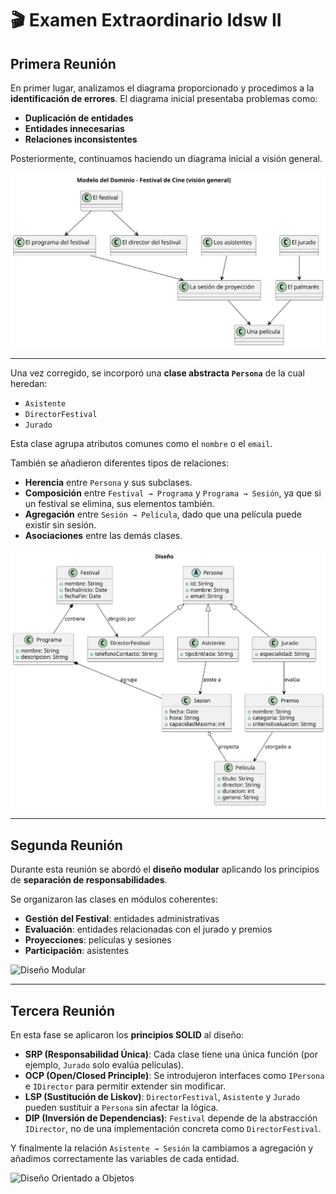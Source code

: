 
# 🎬 Examen Extraordinario Idsw II

##  Primera Reunión

En primer lugar, analizamos el diagrama proporcionado y procedimos a la **identificación de errores**. El diagrama inicial presentaba problemas como:

- **Duplicación de entidades**
- **Entidades innecesarias**
- **Relaciones inconsistentes**

Posteriormente, continuamos haciendo un diagrama inicial a visión general.

![Modelo del dominio](/Documentos/modeloDoinio.svg)

---

Una vez corregido, se incorporó una **clase abstracta `Persona`** de la cual heredan:

- `Asistente`
- `DirectorFestival`
- `Jurado`

Esta clase agrupa atributos comunes como el `nombre` o el `email`.

También se añadieron diferentes tipos de relaciones:

- **Herencia** entre `Persona` y sus subclases.
- **Composición** entre `Festival → Programa` y `Programa → Sesión`, ya que si un festival se elimina, sus elementos también.
- **Agregación** entre `Sesión → Película`, dado que una película puede existir sin sesión.
- **Asociaciones** entre las demás clases.

![Diseño](/Documentos/Diseño.svg)

---

##  Segunda Reunión

Durante esta reunión se abordó el **diseño modular** aplicando los principios de **separación de responsabilidades**.

Se organizaron las clases en módulos coherentes:

- **Gestión del Festival**: entidades administrativas
- **Evaluación**: entidades relacionadas con el jurado y premios
- **Proyecciones**: películas y sesiones
- **Participación**: asistentes


![Diseño Modular](/Documentos/DiseñoModular.svg)

---

##  Tercera Reunión

En esta fase se aplicaron los **principios SOLID** al diseño:

- **SRP (Responsabilidad Única)**: Cada clase tiene una única función (por ejemplo, `Jurado` solo evalúa películas).
- **OCP (Open/Closed Principle)**: Se introdujeron interfaces como `IPersona` e `IDirector` para permitir extender sin modificar.
- **LSP (Sustitución de Liskov)**: `DirectorFestival`, `Asistente` y `Jurado` pueden sustituir a `Persona` sin afectar la lógica.
- **DIP (Inversión de Dependencias)**: `Festival` depende de la abstracción `IDirector`, no de una implementación concreta como `DirectorFestival`.

Y finalmente la relación `Asistente → Sesión` la cambiamos a agregación y añadimos correctamente las variables de cada entidad.

![Diseño Orientado a Objetos](/Documentos/DiseñoOrientadoObjetos.svg)

